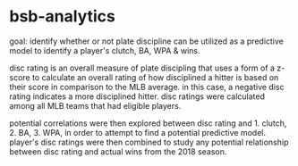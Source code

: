 # bsb-analytics


goal: identify whether or not plate discipline can be 
utilized as a predictive model to identify a player's clutch, BA, WPA & wins.

disc rating is an overall measure of plate discipling that uses a form of a z-score to calculate an overall rating of how disciplined a hitter is based on their score in comparison to the MLB average. in this case, a negative disc rating indicates a more disciplined hitter.
disc ratings were calculated among all MLB teams that had eligible players.

potential correlations were then explored between disc rating and 1. clutch, 2. BA, 3. WPA, in order
to attempt to find a potential predictive model. player's disc ratings were then combined to study any potential relationship between disc rating and actual wins from the 2018 season.
